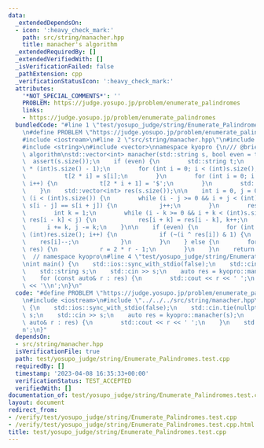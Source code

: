 ```yaml
---
data:
  _extendedDependsOn:
  - icon: ':heavy_check_mark:'
    path: src/string/manacher.hpp
    title: manacher's algorithm
  _extendedRequiredBy: []
  _extendedVerifiedWith: []
  _isVerificationFailed: false
  _pathExtension: cpp
  _verificationStatusIcon: ':heavy_check_mark:'
  attributes:
    '*NOT_SPECIAL_COMMENTS*': ''
    PROBLEM: https://judge.yosupo.jp/problem/enumerate_palindromes
    links:
    - https://judge.yosupo.jp/problem/enumerate_palindromes
  bundledCode: "#line 1 \"test/yosupo_judge/string/Enumerate_Palindromes.test.cpp\"\
    \n#define PROBLEM \"https://judge.yosupo.jp/problem/enumerate_palindromes\"\n\
    #include <iostream>\n#line 2 \"src/string/manacher.hpp\"\n#include <cassert>\n\
    #include <string>\n#include <vector>\nnamespace kyopro {\n/// @brief manacher's\
    \ algorithm\nstd::vector<int> manacher(std::string s, bool even = true) {\n  \
    \  assert(s.size());\n    if (even) {\n        std::string t;\n        t.resize(2\
    \ * (int)s.size() - 1);\n        for (int i = 0; i < (int)s.size(); i++) {\n \
    \           t[2 * i] = s[i];\n        }\n        for (int i = 0; i < (int)s.size();\
    \ i++) {\n            t[2 * i + 1] = '$';\n        }\n        std::swap(t, s);\n\
    \    }\n    std::vector<int> res(s.size());\n\n    int i = 0, j = 0;\n\n    while\
    \ (i < (int)s.size()) {\n        while (i - j >= 0 && i + j < (int)s.size() &&\
    \ s[i - j] == s[i + j]) {\n            j++;\n        }\n        res[i] = j;\n\n\
    \        int k = 1;\n        while (i - k >= 0 && i + k < (int)s.size() && k +\
    \ res[i - k] < j) {\n            res[i + k] = res[i - k], k++;\n        }\n  \
    \      i += k, j -= k;\n    }\n\n    if (even) {\n        for (int i = 0; i <\
    \ (int)res.size(); i++) {\n            if (~(i ^ res[i]) & 1) {\n            \
    \    res[i]--;\n            }\n        }\n    } else {\n        for (auto& r :\
    \ res) {\n            r = 2 * r - 1;\n        }\n    }\n    return res;\n}\n};\
    \  // namespace kyopro\n#line 4 \"test/yosupo_judge/string/Enumerate_Palindromes.test.cpp\"\
    \nint main() {\n    std::ios::sync_with_stdio(false);\n    std::cin.tie(nullptr);\n\
    \    std::string s;\n    std::cin >> s;\n    auto res = kyopro::manacher(s);\n\
    \    for (const auto& r : res) {\n        std::cout << r << ' ';\n    }\n    std::cout\
    \ << '\\n';\n}\n"
  code: "#define PROBLEM \"https://judge.yosupo.jp/problem/enumerate_palindromes\"\
    \n#include <iostream>\n#include \"../../../src/string/manacher.hpp\"\nint main()\
    \ {\n    std::ios::sync_with_stdio(false);\n    std::cin.tie(nullptr);\n    std::string\
    \ s;\n    std::cin >> s;\n    auto res = kyopro::manacher(s);\n    for (const\
    \ auto& r : res) {\n        std::cout << r << ' ';\n    }\n    std::cout << '\\\
    n';\n}"
  dependsOn:
  - src/string/manacher.hpp
  isVerificationFile: true
  path: test/yosupo_judge/string/Enumerate_Palindromes.test.cpp
  requiredBy: []
  timestamp: '2023-04-08 16:35:33+00:00'
  verificationStatus: TEST_ACCEPTED
  verifiedWith: []
documentation_of: test/yosupo_judge/string/Enumerate_Palindromes.test.cpp
layout: document
redirect_from:
- /verify/test/yosupo_judge/string/Enumerate_Palindromes.test.cpp
- /verify/test/yosupo_judge/string/Enumerate_Palindromes.test.cpp.html
title: test/yosupo_judge/string/Enumerate_Palindromes.test.cpp
---
```

